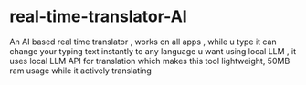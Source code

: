 # real-time-translator-AI
An AI based real time translator , works on all apps , while u type it can change your typing text instantly to any language u want using local LLM , it uses local LLM API for translation which makes this tool lightweight, 50MB ram usage while it actively translating 
